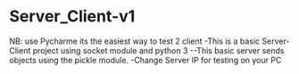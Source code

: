 # Server_Client-v1
NB: use Pycharme its the easiest way to test 2 client 
-This is a basic Server-Client  project using socket module and python 3
--This basic server sends objects using the pickle module.
-Change Server IP  for  testing on your PC
